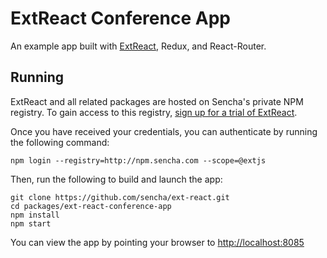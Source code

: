 # ExtReact Conference App

An example app built with [ExtReact](http://docs.sencha.com/extreact/latest/index.html), Redux, and React-Router.

## Running

ExtReact and all related packages are hosted on Sencha's private NPM registry. To gain access to this registry, [sign up for a trial of ExtReact](https://www.sencha.com/products/extreact/evaluate).

Once you have received your credentials, you can authenticate by running the following command:
```
npm login --registry=http://npm.sencha.com --scope=@extjs
```

Then, run the following to build and launch the app:

```
git clone https://github.com/sencha/ext-react.git
cd packages/ext-react-conference-app
npm install
npm start
```

You can view the app by pointing your browser to [http://localhost:8085](http://localhost:8085)
